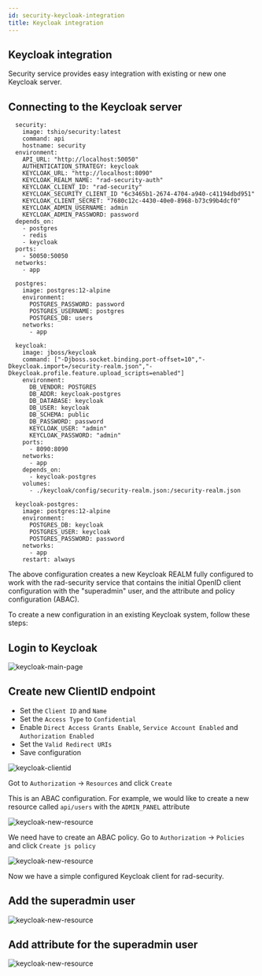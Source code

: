 ```yaml
---
id: security-keycloak-integration
title: Keycloak integration
---
```


## Keycloak integration

Security service provides easy integration with existing or new one Keycloak server.

## Connecting to the Keycloak server

```
  security:
    image: tshio/security:latest
    command: api
    hostname: security
  environment:
    API_URL: "http://localhost:50050"
    AUTHENTICATION_STRATEGY: keycloak
    KEYCLOAK_URL: "http://localhost:8090"
    KEYCLOAK_REALM_NAME: "rad-security-auth"
    KEYCLOAK_CLIENT_ID: "rad-security"
    KEYCLOAK_SECURITY_CLIENT_ID "6c3465b1-2674-4704-a940-c41194dbd951"
    KEYCLOAK_CLIENT_SECRET: "7680c12c-4430-40e0-8968-b73c99b4dcf0"
    KEYCLOAK_ADMIN_USERNAME: admin
    KEYCLOAK_ADMIN_PASSWORD: password
  depends_on:
    - postgres
    - redis
    - keycloak
  ports:
    - 50050:50050
  networks:
    - app

  postgres:
    image: postgres:12-alpine
    environment:
      POSTGRES_PASSWORD: password
      POSTGRES_USERNAME: postgres
      POSTGRES_DB: users
    networks:
      - app

  keycloak:
    image: jboss/keycloak
    command: ["-Djboss.socket.binding.port-offset=10","-Dkeycloak.import=/security-realm.json","-Dkeycloak.profile.feature.upload_scripts=enabled"]
    environment:
      DB_VENDOR: POSTGRES
      DB_ADDR: keycloak-postgres
      DB_DATABASE: keycloak
      DB_USER: keycloak
      DB_SCHEMA: public
      DB_PASSWORD: password
      KEYCLOAK_USER: "admin"
      KEYCLOAK_PASSWORD: "admin"
    ports:
      - 8090:8090
    networks:
      - app
    depends_on:
      - keycloak-postgres
    volumes:
      - ./keycloak/config/security-realm.json:/security-realm.json
  
  keycloak-postgres:
    image: postgres:12-alpine
    environment:
      POSTGRES_DB: keycloak
      POSTGRES_USER: keycloak
      POSTGRES_PASSWORD: password
    networks:
      - app
    restart: always
```
The above configuration creates a new Keycloak REALM fully configured to work with the rad-security service that
contains the initial OpenID client configuration with the "superadmin" user, and the attribute and policy configuration (ABAC).

To create a new configuration in an existing Keycloak system, follow these steps:

## Login to Keycloak
![keycloak-main-page](assets/security/keycloak/3.png)

## Create new ClientID endpoint
- Set the `Client ID` and `Name`
- Set the `Access Type` to `Confidential`
- Enable `Direct Access Grants Enable`, `Service Account Enabled` and `Authorization Enabled`
- Set the `Valid Redirect URIs`
- Save configuration

![keycloak-clientid](assets/security/keycloak/5.png)

Got to `Authorization` -> `Resources` and click `Create`

This is an ABAC configuration. For example, we would like to create a new resource called `api/users` with the `ADMIN_PANEL` attribute

![keycloak-new-resource](assets/security/keycloak/7.png)

We need have to create an ABAC policy. Go to `Authorization` -> `Policies` and click `Create js policy`

![keycloak-new-resource](assets/security/keycloak/9.png)

Now we have a simple configured Keycloak client for rad-security.

## Add the superadmin user

![keycloak-new-resource](assets/security/keycloak/13.png)

## Add attribute for the superadmin user

![keycloak-new-resource](assets/security/keycloak/14.png)
